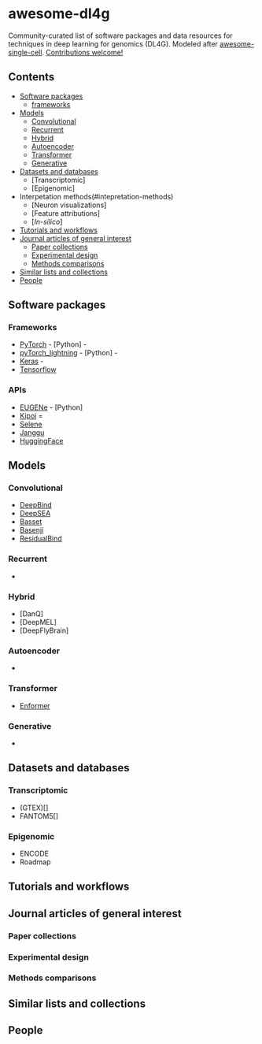 # awesome-dl4g
Community-curated list of software packages and data resources for techniques in deep learning for genomics (DL4G). Modeled after [awesome-single-cell](https://github.com/seandavi/awesome-single-cell). [Contributions welcome!](https://github.com/adamklie/awesome-dl4g/blob/main/CONTRIBUTING.md)

## Contents
- [Software packages](#software-packages)
    - [frameworks](#frameworks)
- [Models](#models)
    - [Convolutional](#convolutional)
    - [Recurrent](#recurrent)
    - [Hybrid](#hybrid)
    - [Autoencoder](#autoencoder)
    - [Transformer](#transformer)
    - [Generative](#generative)
- [Datasets and databases](#datasets-and-databases)
  - [Transcriptomic]
  - [Epigenomic]
- Interpetation methods(#intepretation-methods)
  - [Neuron visualizations]
  - [Feature attributions]
  - [*In-silico*]
- [Tutorials and workflows](#tutorials-and-workflows)
- [Journal articles of general interest](#journal-articles-of-general-interest)
    - [Paper collections](#paper-collections)
    - [Experimental design](#experimental-design)
    - [Methods comparisons](#methods-comparisons)
- [Similar lists and collections](#similar-lists-and-collections)
- [People](#people)

## Software packages

### Frameworks
- [PyTorch]() - [Python] - 
- [pyTorch_lightning]() - [Python] -
- [Keras]() -
- [Tensorflow]()

### APIs
- [EUGENe]() - [Python]
- [Kipoi]() = 
- [Selene]()
- [Janggu]()
- [HuggingFace]()

## Models

### Convolutional
- [DeepBind]()
- [DeepSEA]()
- [Basset]()
- [Basenji]()
- [ResidualBind]()

### Recurrent
- 

### Hybrid
- [DanQ]
- [DeepMEL]
- [DeepFlyBrain]

### Autoencoder
- []()

### Transformer
- [Enformer]()

### Generative
- []()

## Datasets and databases

### Transcriptomic
- (GTEX)[]
- FANTOM5[]

### Epigenomic
- ENCODE
- Roadmap

###

## Tutorials and workflows

## Journal articles of general interest

### Paper collections

### Experimental design

### Methods comparisons

## Similar lists and collections

## People
